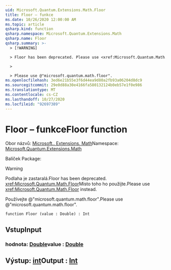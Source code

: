 ```yaml
---
uid: Microsoft.Quantum.Extensions.Math.Floor
title: Floor – funkce
ms.date: 10/26/2020 12:00:00 AM
ms.topic: article
qsharp.kind: function
qsharp.namespace: Microsoft.Quantum.Extensions.Math
qsharp.name: Floor
qsharp.summary: >-
  > [!WARNING]

  > Floor has been deprecated. Please use <xref:Microsoft.Quantum.Math.Floor> instead.

  >

  > Please use @"microsoft.quantum.math.floor".
ms.openlocfilehash: 3ed6e21b55e3f6d44ea9d80a2fb93a06204d8dc9
ms.sourcegitcommit: 29e0d88a30e4166fa580132124b0eb57e1f0e986
ms.translationtype: MT
ms.contentlocale: cs-CZ
ms.lasthandoff: 10/27/2020
ms.locfileid: "92697389"
---
```

# <a name="floor-function"></a><span data-ttu-id="8de1e-102">Floor – funkce</span><span class="sxs-lookup"><span data-stu-id="8de1e-102">Floor function</span></span>

<span data-ttu-id="8de1e-103">Obor názvů: [Microsoft.. Extensions. Math](xref:Microsoft.Quantum.Extensions.Math)</span><span class="sxs-lookup"><span data-stu-id="8de1e-103">Namespace: [Microsoft.Quantum.Extensions.Math](xref:Microsoft.Quantum.Extensions.Math)</span></span>

<span data-ttu-id="8de1e-104">Balíček [](https://nuget.org/packages/)</span><span class="sxs-lookup"><span data-stu-id="8de1e-104">Package: [](https://nuget.org/packages/)</span></span>


> [!WARNING]
> <span data-ttu-id="8de1e-105">Podlaha je zastaralá.</span><span class="sxs-lookup"><span data-stu-id="8de1e-105">Floor has been deprecated.</span></span> <span data-ttu-id="8de1e-106"><xref:Microsoft.Quantum.Math.Floor>Místo toho ho použijte.</span><span class="sxs-lookup"><span data-stu-id="8de1e-106">Please use <xref:Microsoft.Quantum.Math.Floor> instead.</span></span>
>
> <span data-ttu-id="8de1e-107">Používejte @"microsoft.quantum.math.floor".</span><span class="sxs-lookup"><span data-stu-id="8de1e-107">Please use @"microsoft.quantum.math.floor".</span></span>



```qsharp
function Floor (value : Double) : Int
```


## <a name="input"></a><span data-ttu-id="8de1e-108">Vstup</span><span class="sxs-lookup"><span data-stu-id="8de1e-108">Input</span></span>

### <a name="value--double"></a><span data-ttu-id="8de1e-109">hodnota: [Double](xref:microsoft.quantum.lang-ref.double)</span><span class="sxs-lookup"><span data-stu-id="8de1e-109">value : [Double](xref:microsoft.quantum.lang-ref.double)</span></span>





## <a name="output--int"></a><span data-ttu-id="8de1e-110">Výstup: [int](xref:microsoft.quantum.lang-ref.int)</span><span class="sxs-lookup"><span data-stu-id="8de1e-110">Output : [Int](xref:microsoft.quantum.lang-ref.int)</span></span>

